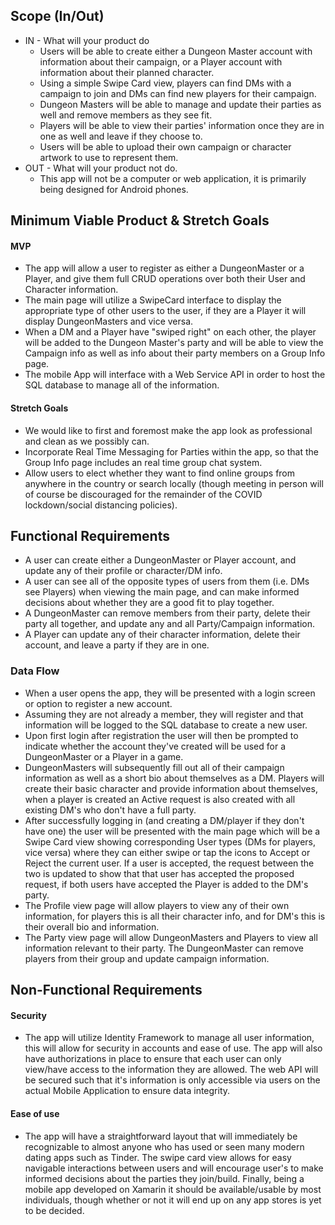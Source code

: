 ## Scope (In/Out)
- IN - What will your product do
    - Users will be able to create either a Dungeon Master account with information about their campaign, or a Player account with information about their planned character.
    - Using a simple Swipe Card view, players can find DMs with a campaign to join and DMs can find new players for their campaign.
    - Dungeon Masters will be able to manage and update their parties as well and remove members as they see fit.
    - Players will be able to view their parties' information once they are in one as well and leave if they choose to.
    - Users will be able to upload their own campaign or character artwork to use to represent them.
- OUT - What will your product not do.
    - This app will not be a computer or web application, it is primarily being designed for Android phones.


## Minimum Viable Product & Stretch Goals
#### MVP
- The app will allow a user to register as either a DungeonMaster or a Player, and give them full CRUD operations over both their User and Character information. 
- The main page will utilize a SwipeCard interface to display the appropriate type of other users to the user, if they are a Player it will display DungeonMasters and vice versa. 
- When a DM and a Player have "swiped right" on each other, the player will be added to the Dungeon Master's party and will be able to view the Campaign info as well as info about their party members on a Group Info page. 
- The mobile App will interface with a Web Service API in order to host the SQL database to manage all of the information.
#### Stretch Goals
- We would like to first and foremost make the app look as professional and clean as we possibly can.
- Incorporate Real Time Messaging for Parties within the app, so that the Group Info page includes an real time group chat system.
- Allow users to elect whether they want to find online groups from anywhere in the country or search locally (though meeting in person will of course be discouraged for the remainder of the COVID lockdown/social distancing policies).
## Functional Requirements
- A user can create either a DungeonMaster or Player account, and update any of their profile or character/DM info.
- A user can see all of the opposite types of users from them (i.e. DMs see Players) when viewing the main page, and can make informed decisions about whether they are a good fit to play together.
- A DungeonMaster can remove members from their party, delete their party all together, and update any and all Party/Campaign information.
- A Player can update any of their character information, delete their account, and leave a party if they are in one.
### Data Flow
- When a user opens the app, they will be presented with a login screen or option to register a new account.
- Assuming they are not already a member, they will register and that information will be logged to the SQL database to create a new user.
- Upon first login after registration the user will then be prompted to indicate whether the account they've created will be used for a DungeonMaster or a Player in a game.
- DungeonMasters will subsequently fill out all of their campaign information as well as a short bio about themselves as a DM. Players will create their basic character and provide information about themselves, when a player is created an Active request is also created with all existing DM's who don't have a full party.
- After successfully logging in (and creating a DM/player if they don't have one) the user will be presented with the main page which will be a Swipe Card view showing corresponding User types (DMs for players, vice versa) where they can either swipe or tap the icons to Accept or Reject the current user. If a user is accepted, the request between the two is updated to show that that user has accepted the proposed request, if both users have accepted the Player is added to the DM's party.
- The Profile view page will allow players to view any of their own information, for players this is all their character info, and for DM's this is their overall bio and information.
- The Party view page will allow DungeonMasters and Players to view all information relevant to their party. The DungeonMaster can remove players from their group and update campaign information.
## Non-Functional Requirements
#### Security
- The app will utilize Identity Framework to manage all user information, this will allow for security in accounts and ease of use. The app will also have authorizations in place to ensure that each user can only view/have access to the information they are allowed. The web API will be secured such that it's information is only accessible via users on the actual Mobile Application to ensure data integrity.
#### Ease of use
- The app will have a straightforward layout that will immediately be recognizable to almost anyone who has used or seen many modern dating apps such as Tinder. The swipe card view allows for easy navigable interactions between users and will encourage user's to make informed decisions about the parties they join/build. Finally, being a mobile app developed on Xamarin it should be available/usable by most individuals, though whether or not it will end up on any app stores is yet to be decided.

